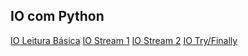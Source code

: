 IO com Python
-----------------

[IO Leitura Básica](https://github.com/robsonoduarte/learn-python/blob/master/python-curso-completo/io/io_v1.py)
[IO Stream 1](https://github.com/robsonoduarte/learn-python/blob/master/python-curso-completo/io/io_v2.py)
[IO Stream 2](https://github.com/robsonoduarte/learn-python/blob/master/python-curso-completo/io/io_v3.py)
[IO Try/Finally](https://github.com/robsonoduarte/learn-python/blob/master/python-curso-completo/io/io_v4.py)
